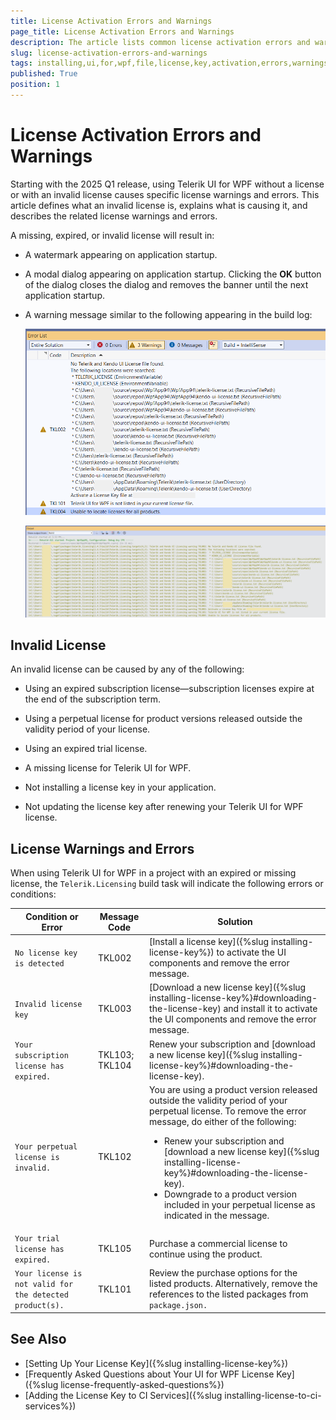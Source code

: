 ```yaml
---
title: License Activation Errors and Warnings
page_title: License Activation Errors and Warnings
description: The article lists common license activation errors and warnings for the Telerik UI for WPF product.
slug: license-activation-errors-and-warnings
tags: installing,ui,for,wpf,file,license,key,activation,errors,warnings
published: True
position: 1
---
```


# License Activation Errors and Warnings

Starting with the 2025 Q1 release, using Telerik UI for WPF without a license or with an invalid license causes specific license warnings and errors. This article defines what an invalid license is, explains what is causing it, and describes the related license warnings and errors.

A missing, expired, or invalid license will result in:

* A watermark appearing on application startup.

* A modal dialog appearing on application startup. Clicking the __OK__ button of the dialog closes the dialog and removes the banner until the next application startup.

* A warning message similar to the following appearing in the build log:
	
	![A picture showing the license key errors in the Visual Studio Error List pane](images/license-activation-errors-and-warnings-0.png)
	
	![A picture showing the license key errors in the Visual Studio Output pane](images/license-activation-errors-and-warnings-1.png)

## Invalid License

An invalid license can be caused by any of the following:

* Using an expired subscription license&mdash;subscription licenses expire at the end of the subscription term.

* Using a perpetual license for product versions released outside the validity period of your license.

* Using an expired trial license.

* A missing license for Telerik UI for WPF.

* Not installing a license key in your application.

* Not updating the license key after renewing your Telerik UI for WPF license.

## License Warnings and Errors

When using Telerik UI for WPF in a project with an expired or missing license, the `Telerik.Licensing` build task will indicate the following errors or conditions:

| Condition or Error | Message Code | Solution |
| ------------------ | ------------ | -------- |
| `No license key is detected` | TKL002 | [Install a license key]({%slug installing-license-key%}) to activate the UI components and remove the error message. |
| `Invalid license key` | TKL003 | [Download a new license key]({%slug installing-license-key%}#downloading-the-license-key) and install it to activate the UI components and remove the error message. |
| `Your subscription license has expired.` | TKL103; TKL104 | Renew your subscription and [download a new license key]({%slug installing-license-key%}#downloading-the-license-key). |
| `Your perpetual license is invalid.` | TKL102 | You are using a product version released outside the validity period of your perpetual license. To remove the error message, do either of the following: <ul><li>Renew your subscription and [download a new license key]({%slug installing-license-key%}#downloading-the-license-key).</li><li>Downgrade to a product version included in your perpetual license as indicated in the message.</li></ul> |
| `Your trial license has expired.` | TKL105 | Purchase a commercial license to continue using the product. |
| `Your license is not valid for the detected product(s).` | TKL101 | Review the purchase options for the listed products. Alternatively, remove the references to the listed packages from `package.json.` |

## See Also  
* [Setting Up Your License Key]({%slug installing-license-key%})
* [Frequently Asked Questions about Your UI for WPF License Key]({%slug license-frequently-asked-questions%})
* [Adding the License Key to CI Services]({%slug installing-license-to-ci-services%})
